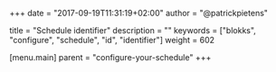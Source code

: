 +++
date            = "2017-09-19T11:31:19+02:00"
author          = "@patrickpietens"

title           = "Schedule identifier"
description     = ""
keywords        = ["blokks", "configure", "schedule", "id", "identifier"]
weight          = 602

[menu.main]
parent          = "configure-your-schedule"
+++